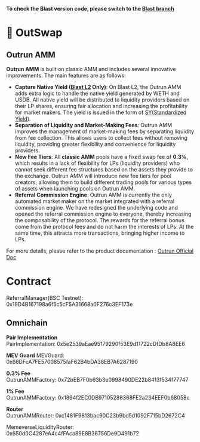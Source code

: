 **To check the Blast version code, please switch to the [Blast branch](https://github.com/OutrunFinance/Outrun-AMM/tree/blast)**

# 💱 OutSwap

## Outrun AMM

**Outrun AMM** is built on classic AMM and includes several innovative improvements. The main features are as follows:

* **Capture Native Yield ([Blast L2](https://docs.blast.io/about-blast) Only)**: On Blast L2, the Outrun AMM adds extra logic to handle the native yield generated by WETH and USDB. All native yield will be distributed to liquidity providers based on their LP shares, ensuring fair allocation and increasing the profitability for market makers. The yield is issued in the form of [SY(Standardized Yield)](https://outrun.gitbook.io/doc/outstake/yield-tokenization/sy).
* **Separation of Liquidity and Market-Making Fees**: Outrun AMM improves the management of market-making fees by separating liquidity from fee collection. This allows users to collect fees without removing liquidity, providing greater flexibility and convenience for liquidity providers.
* **New Fee Tiers**: All **classic AMM** pools have a fixed swap fee of **0.3%**, which results in a lack of flexibility for LPs (liquidity providers) who cannot seek different fee structures based on the assets they provide to the exchange. Outrun AMM will introduce new fee tiers for pool creators, allowing them to build different trading pools for various types of assets when launching pools on Outrun AMM.
* **Referral Commission Engine**: Outrun AMM is currently the only automated market maker on the market integrated with a referral commission engine. We have redesigned the underlying code and opened the referral commission engine to everyone, thereby increasing the composability of the protocol. The rewards for the referral bonus come from the protocol fees and do not harm the interests of LPs. At the same time, this attracts more transactions, bringing higher income to LPs.

For more details, please refer to the product documentation : [Outrun Official Doc](https://outrun.gitbook.io/doc "Outrun Official Doc")

# Contract

ReferralManager(BSC Testnet): 0x19D4B167198a6f5c5cF5A31668a0F276c3EF173e  

## Omnichain

**Pair Implementation**  
PairImplementation: 0x5e2539aEae95179290f53E9d11722cDfDb8A8EE6

**MEV Guard**
MEVGuard: 0x68DFcA7FE57008575faF62B4bDA38EB7A6287190

**0.3% Fee**  
OutrunAMMFactory: 0x72bEB7F0b63b3e0998490DE22b8413f534f77747

**1% Fee**  
OutrunAMMFactory: 0x1894f2EC0DB97105286368FE2a234EEF0b68058c  

**Router**  
OutrunAMMRouter: 0xc1481F9813bac90C23b9bd5d1092F715bD2672C4

MemeverseLiquidityRouter: 0x650d0C4287eA4c4fFAca89E8B36756De9D491b72
